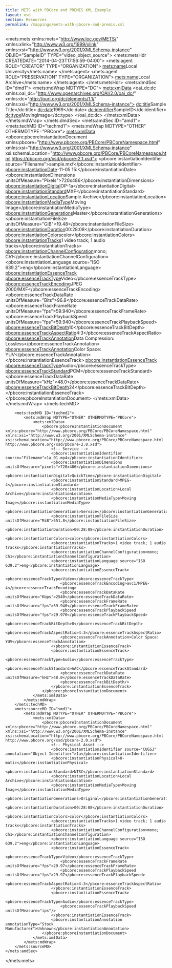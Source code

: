 ```yaml
---
title: METS with PBCore and PREMIS XML Example
layout: xsd
section: Resources
permalink: /mappings/mets-with-pbcore-and-premis.xml
---
```

<?xml version="1.0" encoding="UTF-8"?>
<mets:mets xmlns:mets="http://www.loc.gov/METS/" xmlns:xlink="http://www.w3.org/1999/xlink" xmlns:xsi="http://www.w3.org/2001/XMLSchema-instance" OBJID="SampleID" TYPE="video_object_source">
    <mets:metsHdr CREATEDATE="2014-04-23T17:56:59-04:00">
        <mets:agent ROLE="CREATOR" TYPE="ORGANIZATION">
            <mets:name>Local University</mets:name>
        </mets:agent>
        <mets:agent ROLE="PRESERVATION" TYPE="ORGANIZATION">
            <mets:name>Local Archive</mets:name>
        </mets:agent>
    </mets:metsHdr>
    <mets:dmdSec ID="dmd1">
        <mets:mdWrap MDTYPE="DC">
            <mets:xmlData>
                <oai_dc:dc xmlns:oai_dc="http://www.openarchives.org/OAI/2.0/oai_dc/" xmlns:dc="http://purl.org/dc/elements/1.1/" xmlns:xsi="http://www.w3.org/2001/XMLSchema-instance">
                    <dc:title>Sample Title</dc:title>
                    <dc:date>1969</dc:date>
                    <dc:identifier>SampleID</dc:identifier>
                    <dc:type>MovingImage</dc:type>
                </oai_dc:dc>
            </mets:xmlData>
        </mets:mdWrap>
    </mets:dmdSec>
    <mets:amdSec ID="amd1">
        <mets:techMD ID="techmd1">
            <mets:mdWrap MDTYPE="OTHER" OTHERMDTYPE="PBCore">
                <mets:xmlData>
                    <pbcore:pbcoreInstantiationDocument xmlns:pbcore="http://www.pbcore.org/PBCore/PBCoreNamespace.html" xmlns:xsi="http://www.w3.org/2001/XMLSchema-instance" xsi:schemaLocation="http://www.pbcore.org/PBCore/PBCoreNamespace.html https://pbcore.org/xsd/pbcore-2.1.xsd">
                        <!-- Master -->
                        <pbcore:instantiationIdentifier source="Filename">sample.mxf</pbcore:instantiationIdentifier>
                        <pbcore:instantiationDate>-11-05 15:</pbcore:instantiationDate>
                        <pbcore:instantiationDimensions unitsOfMeasure="Pixels">720x486</pbcore:instantiationDimensions>
                        <pbcore:instantiationDigital>OP-1a</pbcore:instantiationDigital>
                        <pbcore:instantiationStandard>MXF</pbcore:instantiationStandard>
                        <pbcore:instantiationLocation>Sample Archive</pbcore:instantiationLocation>
                        <pbcore:instantiationMediaType>Moving Image</pbcore:instantiationMediaType>
                        <pbcore:instantiationGenerations>Master</pbcore:instantiationGenerations>
                        <pbcore:instantiationFileSize unitsOfMeasure="GiB">19.48</pbcore:instantiationFileSize>
                        <pbcore:instantiationDuration>00:28:08</pbcore:instantiationDuration>
                        <pbcore:instantiationColors>color</pbcore:instantiationColors>
                        <pbcore:instantiationTracks>1 video track; 1 audio tracks</pbcore:instantiationTracks>
                        <pbcore:instantiationChannelConfiguration>mono; Ch1</pbcore:instantiationChannelConfiguration>
                        <pbcore:instantiationLanguage source="ISO 639.2">eng</pbcore:instantiationLanguage>
                        <pbcore:instantiationEssenceTrack>
                            <pbcore:essenceTrackType>Video</pbcore:essenceTrackType>
                            <pbcore:essenceTrackEncoding>JPEG 2000/MXF</pbcore:essenceTrackEncoding>
                            <pbcore:essenceTrackDataRate unitsOfMeasure="Bits">96.8</pbcore:essenceTrackDataRate>
                            <pbcore:essenceTrackFrameRate unitsOfMeasure="fps">59.940</pbcore:essenceTrackFrameRate>
                            <pbcore:essenceTrackPlaybackSpeed unitsOfMeasure="fps">59.940</pbcore:essenceTrackPlaybackSpeed>
                            <pbcore:essenceTrackBitDepth>10</pbcore:essenceTrackBitDepth>
                            <pbcore:essenceTrackAspectRatio>4:3</pbcore:essenceTrackAspectRatio>
                            <pbcore:essenceTrackAnnotation>Data Compression: Lossless</pbcore:essenceTrackAnnotation>
                            <pbcore:essenceTrackAnnotation>Color Space: YUV</pbcore:essenceTrackAnnotation>
                        </pbcore:instantiationEssenceTrack>
                        <pbcore:instantiationEssenceTrack>
                            <pbcore:essenceTrackType>Audio</pbcore:essenceTrackType>
                            <pbcore:essenceTrackStandard>PCM</pbcore:essenceTrackStandard>
                            <pbcore:essenceTrackDataRate unitsOfMeasure="kHz">48.0</pbcore:essenceTrackDataRate>
                            <pbcore:essenceTrackBitDepth>24</pbcore:essenceTrackBitDepth>
                        </pbcore:instantiationEssenceTrack>
                    </pbcore:pbcoreInstantiationDocument>
                </mets:xmlData>
            </mets:mdWrap>
        </mets:techMD>

        <mets:techMD ID="techmd2">
            <mets:mdWrap MDTYPE="OTHER" OTHERMDTYPE="PBCore">
                <mets:xmlData>
                    <pbcore:pbcoreInstantiationDocument xmlns:pbcore="http://www.pbcore.org/PBCore/PBCoreNamespace.html" xmlns:xsi="http://www.w3.org/2001/XMLSchema-instance" xsi:schemaLocation="http://www.pbcore.org/PBCore/PBCoreNamespace.html http://www.pbcore.org/xsd/pbcore-2.0.xsd">
                        <!-- Service -->
                        <pbcore:instantiationIdentifier source="Filename">1a_01.mp4</pbcore:instantiationIdentifier>
                        <pbcore:instantiationDimensions unitsOfMeasure="pixels">720x486</pbcore:instantiationDimensions>
                        <pbcore:instantiationDigital>QuickTime</pbcore:instantiationDigital>
                        <pbcore:instantiationStandard>MPEG-4</pbcore:instantiationStandard>
                        <pbcore:instantiationLocation>Local Archive</pbcore:instantiationLocation>
                        <pbcore:instantiationMediaType>Moving Image</pbcore:instantiationMediaType>
                        <pbcore:instantiationGenerations>Service</pbcore:instantiationGenerations>
                        <pbcore:instantiationFileSize unitsOfMeasure="MiB">551.8</pbcore:instantiationFileSize>
                        <pbcore:instantiationDuration>00:28:08</pbcore:instantiationDuration>
                        <pbcore:instantiationColors>color</pbcore:instantiationColors>
                        <pbcore:instantiationTracks>1 video track; 1 audio tracks</pbcore:instantiationTracks>
                        <pbcore:instantiationChannelConfiguration>mono; Ch1</pbcore:instantiationChannelConfiguration>
                        <pbcore:instantiationLanguage source="ISO 639.2">eng</pbcore:instantiationLanguage>
                        <pbcore:instantiationEssenceTrack>
                            <pbcore:essenceTrackType>Video</pbcore:essenceTrackType>
                            <pbcore:essenceTrackEncoding>avc1/MPEG-4</pbcore:essenceTrackEncoding>
                            <pbcore:essenceTrackDataRate unitsOfMeasure="Kbps">2540</pbcore:essenceTrackDataRate>
                            <pbcore:essenceTrackFrameRate unitsOfMeasure="fps">59.940</pbcore:essenceTrackFrameRate>
                            <pbcore:essenceTrackPlaybackSpeed unitsOfMeasure="fps">29.970</pbcore:essenceTrackPlaybackSpeed>
                            <pbcore:essenceTrackBitDepth>8</pbcore:essenceTrackBitDepth>
                            <pbcore:essenceTrackAspectRatio>4:3</pbcore:essenceTrackAspectRatio>
                            <pbcore:essenceTrackAnnotation>Color Space: YUV</pbcore:essenceTrackAnnotation>
                        </pbcore:instantiationEssenceTrack>
                        <pbcore:instantiationEssenceTrack>
                            <pbcore:essenceTrackType>Audio</pbcore:essenceTrackType>
                            <pbcore:essenceTrackStandard>AAC</pbcore:essenceTrackStandard>
                            <pbcore:essenceTrackDataRate unitsOfMeasure="kHz">48.0</pbcore:essenceTrackDataRate>
                            <pbcore:essenceTrackBitDepth/>
                        </pbcore:instantiationEssenceTrack>
                    </pbcore:pbcoreInstantiationDocument>
                </mets:xmlData>
            </mets:mdWrap>
        </mets:techMD>
        <mets:sourceMD ID="smd1">
            <mets:mdWrap MDTYPE="OTHER" OTHERMDTYPE="PBCore">
                <mets:xmlData>
                    <pbcore:pbcoreInstantiationDocument xmlns:pbcore="http://www.pbcore.org/PBCore/PBCoreNamespace.html" xmlns:xsi="http://www.w3.org/2001/XMLSchema-instance" xsi:schemaLocation="http://www.pbcore.org/PBCore/PBCoreNamespace.html http://www.pbcore.org/xsd/pbcore-2.0.xsd">
                        <!-- Physical Asset -->
                        <pbcore:instantiationIdentifier source="CUGSJ" annotation="Object Identifier">1a</pbcore:instantiationIdentifier>
                        <pbcore:instantiationPhysical>U-matic</pbcore:instantiationPhysical>
                        <pbcore:instantiationStandard>NTSC</pbcore:instantiationStandard>
                        <pbcore:instantiationLocation>Local Archive</pbcore:instantiationLocation>
                        <pbcore:instantiationMediaType>Moving Image</pbcore:instantiationMediaType>
                        <pbcore:instantiationGenerations>Original</pbcore:instantiationGenerations>
                        <pbcore:instantiationDuration>00:28:08</pbcore:instantiationDuration>
                        <pbcore:instantiationColors>color</pbcore:instantiationColors>
                        <pbcore:instantiationTracks>1 video track; 1 audio tracks</pbcore:instantiationTracks>
                        <pbcore:instantiationChannelConfiguration>mono; Ch1</pbcore:instantiationChannelConfiguration>
                        <pbcore:instantiationLanguage source="ISO 639.2">eng</pbcore:instantiationLanguage>
                        <pbcore:instantiationEssenceTrack>
                            <pbcore:essenceTrackType>Video</pbcore:essenceTrackType>
                            <pbcore:essenceTrackFrameRate unitsOfMeasure="fps">29.97</pbcore:essenceTrackFrameRate>
                            <pbcore:essenceTrackPlaybackSpeed unitsOfMeasure="fps">29.97</pbcore:essenceTrackPlaybackSpeed>
                            <pbcore:essenceTrackAspectRatio>4:3</pbcore:essenceTrackAspectRatio>
                        </pbcore:instantiationEssenceTrack>
                        <pbcore:instantiationEssenceTrack>
                            <pbcore:essenceTrackType>Audio</pbcore:essenceTrackType>
                            <pbcore:essenceTrackPlaybackSpeed unitsOfMeasure="ips"/>
                        </pbcore:instantiationEssenceTrack>
                        <pbcore:instantiationAnnotation annotationType="Stock Manufacturer">Unknown</pbcore:instantiationAnnotation>
                    </pbcore:pbcoreInstantiationDocument>
                </mets:xmlData>
            </mets:mdWrap>
        </mets:sourceMD>
    </mets:amdSec>
</mets:mets>
